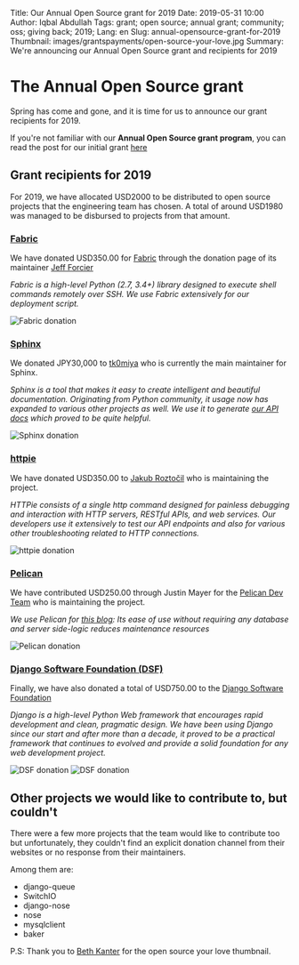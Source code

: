 Title: Our Annual Open Source grant for 2019
Date: 2019-05-31 10:00
Author: Iqbal Abdullah
Tags: grant; open source; annual grant; community; oss; giving back; 2019;
Lang: en
Slug: annual-opensource-grant-for-2019
Thumbnail: images/grantspayments/open-source-your-love.jpg
Summary: We're announcing our Annual Open Source grant and recipients for 2019

# The Annual Open Source grant

Spring has come and gone, and it is time for us to announce our grant recipients
for 2019.

If you're not familiar with our **Annual Open Source grant program**, you can read
the post for our initial grant [here]({filename}/Community/annual-opensource-grant-2018-en.md)

## Grant recipients for 2019

For 2019, we have allocated USD2000 to be distributed to open source projects
that the engineering team has chosen. A total of around USD1980 was managed to be
disbursed to projects from that amount.

### [Fabric](https://github.com/fabric/fabric)

We have donated USD350.00 for [Fabric](https://github.com/fabric/fabric) through the donation page of its
maintainer [Jeff Forcier](http://bitprophet.org/projects/#giving-back)

*Fabric is a high-level Python (2.7, 3.4+) library designed to execute shell commands remotely over SSH.
We use Fabric extensively for our deployment script.*

![Fabric donation]({filename}/images/grantspayments/2019-payment-fabric.png)

### [Sphinx](http://www.sphinx-doc.org/en/master/)

We donated JPY30,000 to [tk0miya](https://gist.github.com/tk0miya/de06a9239502543aea916c925eb1e3c6) who
is currently the main maintainer for Sphinx.

*Sphinx is a tool that makes it easy to create intelligent and beautiful documentation.
Originating from Python community, it usage now has expanded to various other projects as well.
We use it to generate [our API docs](https://docs.xoxzo.com/en/) which proved to be quite helpful.*

![Sphinx donation]({filename}/images/grantspayments/2019-payment-sphinx.png)

### [httpie](https://httpie.org/)

We have donated USD350.00 to [Jakub Roztočil](https://www.paypal.me/roztocil)
who is maintaining the project. 

*HTTPie consists of a single http command designed for painless debugging and interaction with
HTTP servers, RESTful APIs, and web services.
Our developers use it extensively to test our API endpoints and also for various other troubleshooting
related to HTTP connections.*

![httpie donation]({filename}/images/grantspayments/2019-payment-httpie.png)

### [Pelican](https://blog.getpelican.com/)

We have contributed USD250.00 through Justin Mayer for the [Pelican Dev Team](https://donate.getpelican.com/)
who is maintaining the project. 

*We use Pelican for [this blog](https://blog.xoxzo.com/en/): Its ease of use without requiring any database
and server side-logic reduces maintenance resources*

![Pelican donation]({filename}/images/grantspayments/2019-payment-pelican.png)


### [Django Software Foundation (DSF)](https://www.djangoproject.com/foundation/)

Finally, we have also donated a total of USD750.00 to the [Django Software Foundation](https://www.djangoproject.com/fundraising/)

*Django is a high-level Python Web framework that encourages rapid development and clean, pragmatic design.
We have been using Django since our start and after more than a decade, it proved to be a practical
framework that continues to evolved and provide a solid foundation for any web development project.*

![DSF donation]({filename}/images/grantspayments/2019-dsf-payment-proof-01.png)
![DSF donation]({filename}/images/grantspayments/2019-dsf-payment-proof-02.png)

## Other projects we would like to contribute to, but couldn't

There were a few more projects that the team would like to contribute too but unfortunately,
they couldn't find an explicit donation channel from their websites or no response from their maintainers.

Among them are:

- django-queue
- SwitchIO
- django-nose
- nose
- mysqlclient
- baker

P.S: Thank you to [Beth Kanter](https://www.flickr.com/photos/cambodia4kidsorg/2265381560/in/photolist-4sbF1L-ar78tZ-SNGH5k-ar79ug-7GLMMJ-7auyvr-ar9ZuW-ar7icH-7EbFm8-77iC2j-oZNUt1-YoqUGr-7auzAZ-77iLXu-ara183-4vbuEU-pKkoXm-77eCxx-2WUBnD-ar9VGm-7TT3jY-by7HPM-6ymtsa-7ayps3-77ePoH-874G8Z-4VguA1-6G4JuU-77eAQF-ar7dxc-EDyr4-77iKd5-8yZZmV-rDGuZy-77iLM5-bbBEV8-e3okg3-DLbcqc-77ezLa-69ykkm-7aysgQ-72ePxc-ar7dt4-XZTS3m-e6eDqU-bbBC66-bbBCjr-RYrLD2-e693vi-9ULwL) for the open source your love thumbnail.
